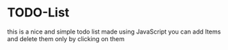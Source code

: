 # TODO-List

this is a nice and simple todo list made using JavaScript you can add Items and delete them only by clicking on them
